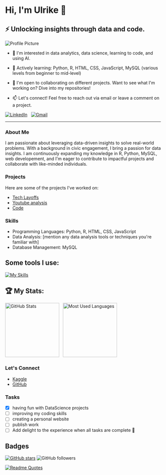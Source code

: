
# Hi, I'm Ulrike 👋 

## ⚡ Unlocking insights through data and code.

![Profile Picture](https://avatars.githubusercontent.com/u/142745875?v=4)


- 👀 I'm interested in data analytics, data science, learning to code, and using AI.
- 🌱 Actively learning: Python, R, HTML, CSS, JavaScript, MySQL (various levels from beginner to mid-level)
- 💼 I'm open to collaborating on different projects. Want to see what I'm working on? Dive into my repositories!
  
- 📫 Let's connect! Feel free to reach out via email or leave a comment on a project.

[![LinkedIn](https://skillicons.dev/icons?i=linkedin)](https://www.linkedin.com/in/ulrike-herold/) &nbsp;
[![Gmail](https://skillicons.dev/icons?i=gmail)](mailto:UlrikeDetective@outlook.com?subject=Hello%20Ulrike,%20From%20Github)

---

### About Me
I am passionate about leveraging data-driven insights to solve real-world problems. With a background in civic engagement, 
I bring a passion for data insights. I am continuously expanding my knowledge in R, Python, MySQL, web developement, 
and I'm eager to contribute to impactful projects and collaborate with like-minded individuals.


### Projects
Here are some of the projects I've worked on:
- [Tech Layoffs](https://github.com/UlrikeDetective/tech_layoffs)
- [Youtube analysis](https://github.com/UlrikeDetective/youtube)
- [Code](https://github.com/UlrikeDetective/code)

### Skills
- Programming Languages: Python, R, HTML, CSS, JavaScript
- Data Analysis: [mention any data analysis tools or techniques you're familiar with]
- Database Management: MySQL

## Some tools I use:

[![My Skills](https://skillicons.dev/icons?i=css,git,github,html,ai,mysql,ps,py,r&theme=light)](https://skillicons.dev)

## 🏆 My Stats:

<p>
    <img height=175 alt="GitHub Stats" src="https://github-readme-stats.vercel.app/api?username=UlrikeDetective&show_icons=true&count_private=true&theme=gotham" />&nbsp;&nbsp;
    <img height=175 alt="Most Used Languages" src="https://github-readme-stats.vercel.app/api/top-langs/?username=UlrikeDetective&layout=compact&theme=gotham" />&nbsp;&nbsp;
</p>


### Let's Connect

- [Kaggle](https://www.kaggle.com/ulrikeherold)
- [GitHub](https://github.com/UlrikeDetective)

### Tasks
- [x] having fun with DataScience projects
- [ ] improving my coding skills
- [ ] creating a personal website
- [ ] publish work
- [ ] Add delight to the experience when all tasks are complete :tada:

## Badges
[![GitHub stars](https://img.shields.io/github/stars/UlrikeDetective)](https://github.com/UlrikeDetective/stargazers) 
![GitHub followers](https://img.shields.io/github/followers/UlrikeDetective)

[![Readme Quotes](https://quotes-github-readme.vercel.app/api?type=horizontal&theme=tokyonight&type=vertical)](https://github.com/piyushsuthar/github-readme-quotes)
